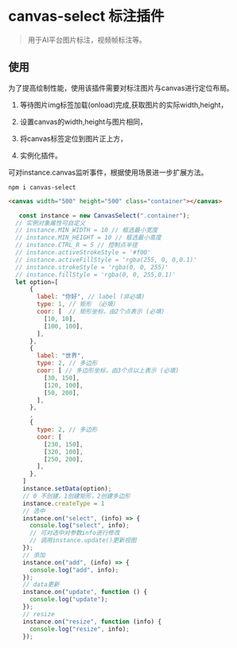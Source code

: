 # canvas-select 标注插件

>用于AI平台图片标注，视频帧标注等。

## 使用
为了提高绘制性能，使用该插件需要对标注图片与canvas进行定位布局。

1. 等待图片img标签加载(onload)完成,获取图片的实际width,height，

2. 设置canvas的width,height与图片相同，

3. 将canvas标签定位到图片正上方，

4. 实例化插件。

可对instance.canvas监听事件，根据使用场景进一步扩展方法。
```
npm i canvas-select
```
```html
<canvas width="500" height="500" class="container"></canvas>
```
```js
   const instance = new CanvasSelect(".container");
  // 实例对象属性可自定义
  // instance.MIN_WIDTH = 10 // 框选最小宽度
  // instance.MIN_HEIGHT = 10 // 框选最小高度
  // instance.CTRL_R = 5 // 控制点半径
  // instance.activeStrokeStyle = '#f00'
  // instance.activeFillStyle = 'rgba(255, 0, 0,0.1)'
  // instance.strokeStyle = 'rgba(0, 0, 255)'
  // instance.fillStyle = 'rgba(0, 0, 255,0.1)'
  let option=[
      {
        label: "你好", // label (非必填)
        type: 1, // 矩形 （必填）
        coor: [  // 矩形坐标，由2个点表示 (必填)
          [10, 10],
          [100, 100],
        ],
      },
      {
        label: "世界",
        type: 2, // 多边形
        coor: [ // 多边形坐标，由3个点以上表示 (必填)
          [30, 150],
          [120, 100],
          [50, 200],
        ],
      },
      ,
      {
        type: 2, // 多边形
        coor: [
          [230, 150],
          [320, 100],
          [250, 200],
        ],
      },
    ]
    instance.setData(option);
    // 0 不创建，1创建矩形，2创建多边形
    instance.createType = 1
    // 选中
    instance.on("select", (info) => {
      console.log("select", info);
      // 可对选中对参数info进行修改
      // 调用instance.update()更新视图
    });
    // 添加
    instance.on("add", (info) => {
      console.log("add", info);
    });
    // data更新
    instance.on("update", function () {
      console.log("update");
    });
    // resize
    instance.on("resize", function (info) {
      console.log("resize", info);
    });
```
